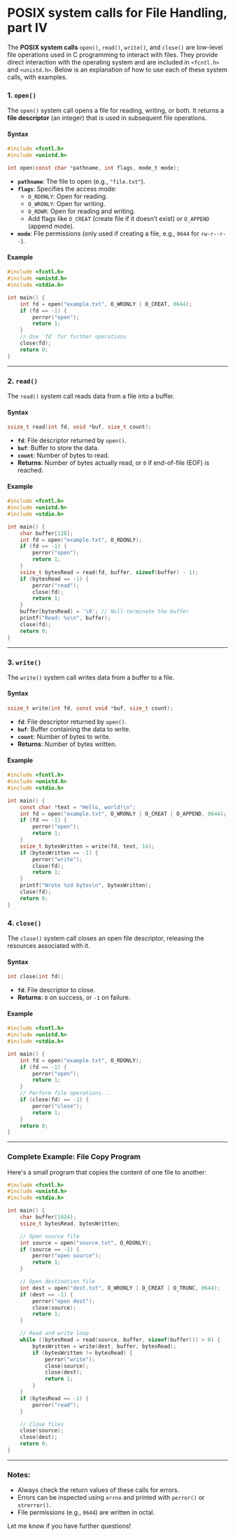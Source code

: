 # POSIX system calls for File Handling, part IV

The **POSIX system calls** `open()`, `read()`, `write()`, and `close()` are low-level file operations used in C programming to interact with files. They provide direct interaction with the operating system and are included in `<fcntl.h>` and `<unistd.h>`. Below is an explanation of how to use each of these system calls, with examples.

### 1. **`open()`**
The `open()` system call opens a file for reading, writing, or both. It returns a **file descriptor** (an integer) that is used in subsequent file operations.

#### **Syntax**
```c
#include <fcntl.h>
#include <unistd.h>

int open(const char *pathname, int flags, mode_t mode);
```

- **`pathname`**: The file to open (e.g., `"file.txt"`).
- **`flags`**: Specifies the access mode:
  - `O_RDONLY`: Open for reading.
  - `O_WRONLY`: Open for writing.
  - `O_RDWR`: Open for reading and writing.
  - Add flags like `O_CREAT` (create file if it doesn’t exist) or `O_APPEND` (append mode).
- **`mode`**: File permissions (only used if creating a file, e.g., `0644` for `rw-r--r--`).

#### **Example**
```c
#include <fcntl.h>
#include <unistd.h>
#include <stdio.h>

int main() {
    int fd = open("example.txt", O_WRONLY | O_CREAT, 0644);
    if (fd == -1) {
        perror("open");
        return 1;
    }
    // Use `fd` for further operations
    close(fd);
    return 0;
}
```

---

### 2. **`read()`**
The `read()` system call reads data from a file into a buffer.

#### **Syntax**
```c
ssize_t read(int fd, void *buf, size_t count);
```

- **`fd`**: File descriptor returned by `open()`.
- **`buf`**: Buffer to store the data.
- **`count`**: Number of bytes to read.
- **Returns**: Number of bytes actually read, or `0` if end-of-file (EOF) is reached.

#### **Example**
```c
#include <fcntl.h>
#include <unistd.h>
#include <stdio.h>

int main() {
    char buffer[128];
    int fd = open("example.txt", O_RDONLY);
    if (fd == -1) {
        perror("open");
        return 1;
    }
    ssize_t bytesRead = read(fd, buffer, sizeof(buffer) - 1);
    if (bytesRead == -1) {
        perror("read");
        close(fd);
        return 1;
    }
    buffer[bytesRead] = '\0'; // Null-terminate the buffer
    printf("Read: %s\n", buffer);
    close(fd);
    return 0;
}
```

---

### 3. **`write()`**
The `write()` system call writes data from a buffer to a file.

#### **Syntax**
```c
ssize_t write(int fd, const void *buf, size_t count);
```

- **`fd`**: File descriptor returned by `open()`.
- **`buf`**: Buffer containing the data to write.
- **`count`**: Number of bytes to write.
- **Returns**: Number of bytes written.

#### **Example**
```c
#include <fcntl.h>
#include <unistd.h>
#include <stdio.h>

int main() {
    const char *text = "Hello, world!\n";
    int fd = open("example.txt", O_WRONLY | O_CREAT | O_APPEND, 0644);
    if (fd == -1) {
        perror("open");
        return 1;
    }
    ssize_t bytesWritten = write(fd, text, 14);
    if (bytesWritten == -1) {
        perror("write");
        close(fd);
        return 1;
    }
    printf("Wrote %zd bytes\n", bytesWritten);
    close(fd);
    return 0;
}
```

### 4. **`close()`**
The `close()` system call closes an open file descriptor, releasing the resources associated with it.

#### **Syntax**
```c
int close(int fd);
```

- **`fd`**: File descriptor to close.
- **Returns**: `0` on success, or `-1` on failure.

#### **Example**
```c
#include <fcntl.h>
#include <unistd.h>
#include <stdio.h>

int main() {
    int fd = open("example.txt", O_RDONLY);
    if (fd == -1) {
        perror("open");
        return 1;
    }
    // Perform file operations...
    if (close(fd) == -1) {
        perror("close");
        return 1;
    }
    return 0;
}
```

---

### Complete Example: File Copy Program
Here's a small program that copies the content of one file to another:

```c
#include <fcntl.h>
#include <unistd.h>
#include <stdio.h>

int main() {
    char buffer[1024];
    ssize_t bytesRead, bytesWritten;

    // Open source file
    int source = open("source.txt", O_RDONLY);
    if (source == -1) {
        perror("open source");
        return 1;
    }

    // Open destination file
    int dest = open("dest.txt", O_WRONLY | O_CREAT | O_TRUNC, 0644);
    if (dest == -1) {
        perror("open dest");
        close(source);
        return 1;
    }

    // Read and write loop
    while ((bytesRead = read(source, buffer, sizeof(buffer))) > 0) {
        bytesWritten = write(dest, buffer, bytesRead);
        if (bytesWritten != bytesRead) {
            perror("write");
            close(source);
            close(dest);
            return 1;
        }
    }
    if (bytesRead == -1) {
        perror("read");
    }

    // Close files
    close(source);
    close(dest);
    return 0;
}
```

---

### Notes:
- Always check the return values of these calls for errors.
- Errors can be inspected using `errno` and printed with `perror()` or `strerror()`.
- File permissions (e.g., `0644`) are written in octal.

Let me know if you have further questions!